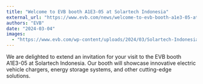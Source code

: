 ```yaml
---
title: "Welcome to EVB booth A1E3-05 at Solartech Indonesia"
external_url: "https://www.evb.com/news/welcome-to-evb-booth-a1e3-05-at-solartech-indonesia/"
authors: "EVB"
date: "2024-03-04"
images:
  - "https://www.evb.com/wp-content/uploads/2024/03/Solartech-Indonesia-news.jpg"
---
```


We are delighted to extend an invitation for your visit to the EVB booth A1E3-05 at Solartech Indonesia. Our booth will showcase innovative electric vehicle chargers, energy storage systems, and other cutting-edge solutions.